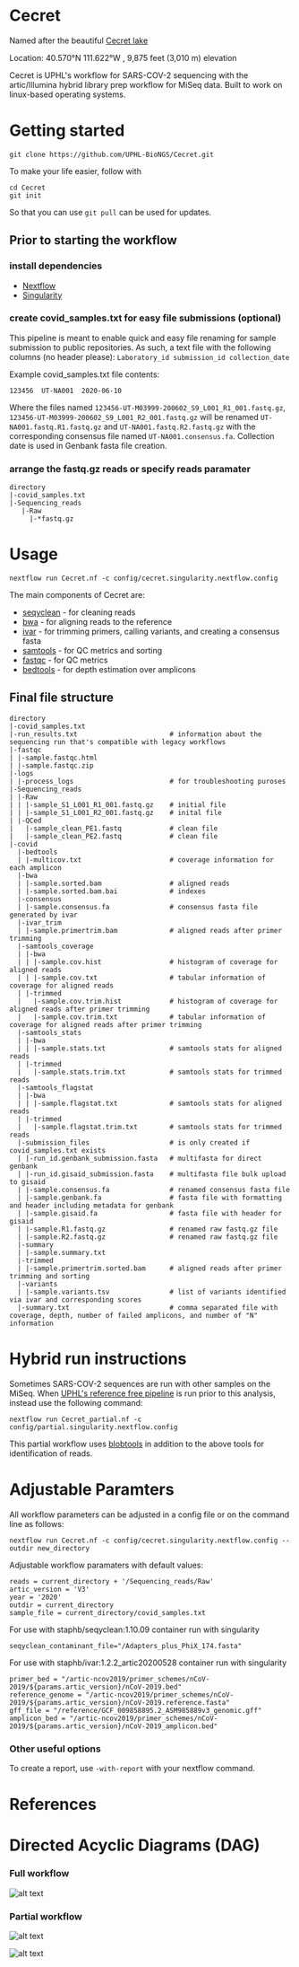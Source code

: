 # Cecret

Named after the beautiful [Cecret lake](https://en.wikipedia.org/wiki/Cecret_Lake) 

Location: 40.570°N 111.622°W , 9,875 feet (3,010 m) elevation


Cecret is UPHL's workflow for SARS-COV-2 sequencing with the artic/Illumina hybrid library prep workflow for MiSeq data. Built to work on linux-based operating systems. 

# Getting started

```
git clone https://github.com/UPHL-BioNGS/Cecret.git
```

To make your life easier, follow with

```
cd Cecret
git init
```

So that you can use `git pull` can be used for updates.

## Prior to starting the workflow

### install dependencies
- [Nextflow](https://www.nextflow.io/docs/latest/getstarted.html) 
- [Singularity](https://singularity.lbl.gov/install-linux)

### create covid_samples.txt for easy file submissions (optional)

This pipeline is meant to enable quick and easy file renaming for sample submission to public repositories. As such, a text file with the following columns (no header please): `Laboratory_id submission_id collection_date`

Example covid_samples.txt file contents:
```
123456  UT-NA001  2020-06-10
```
Where the files named `123456-UT-M03999-200602_S9_L001_R1_001.fastq.gz`, `123456-UT-M03999-200602_S9_L001_R2_001.fastq.gz` will be renamed `UT-NA001.fastq.R1.fastq.gz` and `UT-NA001.fastq.R2.fastq.gz` with the corresponding consensus file named `UT-NA001.consensus.fa`. Collection date is used in Genbank fasta file creation.

### arrange the fastq.gz reads or specify reads paramater
```
directory
|-covid_samples.txt
|-Sequencing_reads
   |-Raw
     |-*fastq.gz
```

# Usage
```
nextflow run Cecret.nf -c config/cecret.singularity.nextflow.config
```

The main components of Cecret are:

- [seqyclean](https://github.com/ibest/seqyclean) - for cleaning reads
- [bwa](http://bio-bwa.sourceforge.net/) - for aligning reads to the reference
- [ivar](https://andersen-lab.github.io/ivar/html/manualpage.html) - for trimming primers, calling variants, and creating a consensus fasta
- [samtools](http://www.htslib.org/) - for QC metrics and sorting
- [fastqc](https://github.com/s-andrews/FastQC) - for QC metrics
- [bedtools](https://bedtools.readthedocs.io/en/latest/) - for depth estimation over amplicons

## Final file structure
```
directory
|-covid_samples.txt
|-run_results.txt                       # information about the sequencing run that's compatible with legacy workflows
|-fastqc
| |-sample.fastqc.html
| |-sample.fastqc.zip
|-logs
| |-process_logs                        # for troubleshooting puroses
|-Sequencing_reads
| |-Raw
| | |-sample_S1_L001_R1_001.fastq.gz    # initial file
| | |-sample_S1_L001_R2_001.fastq.gz    # inital file
| |-QCed
|   |-sample_clean_PE1.fastq            # clean file
|   |-sample_clean_PE2.fastq            # clean file
|-covid
  |-bedtools
  | |-multicov.txt                      # coverage information for each amplicon
  |-bwa
  | |-sample.sorted.bam                 # aligned reads
  | |-sample.sorted.bam.bai             # indexes
  |-consensus
  | |-sample.consensus.fa               # consensus fasta file generated by ivar
  |-ivar_trim
  | |-sample.primertrim.bam             # aligned reads after primer trimming
  |-samtools_coverage
  | |-bwa
  | | |-sample.cov.hist                 # histogram of coverage for aligned reads
  | | |-sample.cov.txt                  # tabular information of coverage for aligned reads
  | |-trimmed
  |   |-sample.cov.trim.hist            # histogram of coverage for aligned reads after primer trimming
  |   |-sample.cov.trim.txt             # tabular information of coverage for aligned reads after primer trimming
  |-samtools_stats
  | |-bwa
  | | |-sample.stats.txt                # samtools stats for aligned reads
  | |-trimmed
  |   |-sample.stats.trim.txt           # samtools stats for trimmed reads
  |-samtools_flagstat
  | |-bwa
  | | |-sample.flagstat.txt             # samtools stats for aligned reads
  | |-trimmed
  |   |-sample.flagstat.trim.txt        # samtools stats for trimmed reads
  |-submission_files                    # is only created if covid_samples.txt exists
  | |-run_id.genbank_submission.fasta   # multifasta for direct genbank
  | |-run_id.gisaid_submission.fasta    # multifasta file bulk upload to gisaid
  | |-sample.consensus.fa               # renamed consensus fasta file
  | |-sample.genbank.fa                 # fasta file with formatting and header including metadata for genbank
  | |-sample.gisaid.fa                  # fasta file with header for gisaid
  | |-sample.R1.fastq.gz                # renamed raw fastq.gz file
  | |-sample.R2.fastq.gz                # renamed raw fastq.gz file
  |-summary
  | |-sample.summary.txt
  |-trimmed
  | |-sample.primertrim.sorted.bam      # aligned reads after primer trimming and sorting
  |-variants
  | |-sample.variants.tsv               # list of variants identified via ivar and corresponding scores
  |-summary.txt                         # comma separated file with coverage, depth, number of failed amplicons, and number of "N" information
```

# Hybrid run instructions

Sometimes SARS-COV-2 sequences are run with other samples on the MiSeq. When [UPHL's reference free pipeline]() is run prior to this analysis, instead use the following command:
```
nextflow run Cecret_partial.nf -c config/partial.singularity.nextflow.config
```

This partial workflow uses [blobtools](https://blobtools.readme.io/docs) in addition to the above tools for identification of reads.

# Adjustable Paramters

All workflow parameters can be adjusted in a config file or on the command line as follows:

```
nextflow run Cecret.nf -c config/cecret.singularity.nextflow.config --outdir new_directory
```

Adjustable workflow paramaters with default values:
```
reads = current_directory + '/Sequencing_reads/Raw'
artic_version = 'V3'
year = '2020'
outdir = current_directory
sample_file = current_directory/covid_samples.txt
```
For use with staphb/seqyclean:1.10.09 container run with singularity
```
seqyclean_contaminant_file="/Adapters_plus_PhiX_174.fasta"
```
For use with staphb/ivar:1.2.2_artic20200528 container run with singularity
```
primer_bed = "/artic-ncov2019/primer_schemes/nCoV-2019/${params.artic_version}/nCoV-2019.bed"
reference_genome = "/artic-ncov2019/primer_schemes/nCoV-2019/${params.artic_version}/nCoV-2019.reference.fasta"
gff_file = "/reference/GCF_009858895.2_ASM985889v3_genomic.gff"
amplicon_bed = "/artic-ncov2019/primer_schemes/nCoV-2019/${params.artic_version}/nCoV-2019_amplicon.bed"
```

### Other useful options
To create a report, use `-with-report` with your nextflow command.

# References


# Directed Acyclic Diagrams (DAG)
### Full workflow
![alt text](images/Cecret_workflow.png)
### Partial workflow
![alt text](images/Partial.png)

![alt text](https://uphl.utah.gov/wp-content/uploads/New-UPHL-Logo.png)
